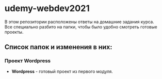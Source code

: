 # udemy-webdev2021
В этом репозитории расположены ответы на домашние задания курса. Все специально разбито на папки, чтобы было удобно смотреть готовые проекты. 

## Список папок и изменения в них:

### Проект Wordpress

* **Wordpress** - готовый проект из первого модуля.
